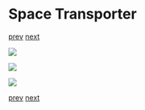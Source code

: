 # Space Transporter

[prev](09-extender-opening.md) [next](../README.md)

![](10-extender-loading_1.png)

![](10-extender-loading_2.png)

![](10-extender-loading_3.png)

[prev](09-extender-opening.md) [next](../README.md)
